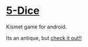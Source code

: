 [5-Dice](https://play.google.com/store/apps/details?id=com.bluntllama.fivekind)
======

Kismet game for android.

Its an antique, but [check it out!!](https://play.google.com/store/apps/details?id=com.bluntllama.fivekind)
